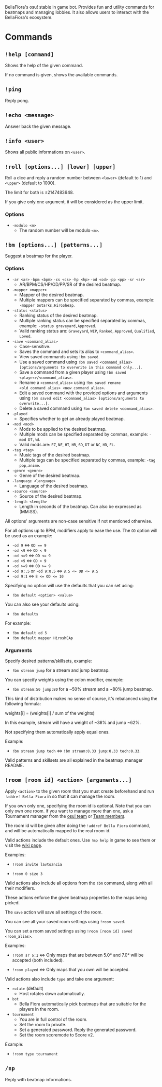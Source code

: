BellaFiora's osu! stable in game bot.
Provides fun and utility commands for beatmaps and managing lobbies.
It also allows users to interact with the BellaFiora's ecosystem.

# Commands

## `!help [command]`

Shows the help of the given command.

If no command is given, shows the available commands.

## `!ping`

Reply pong.

## `!echo <message>`

Answer back the given message.

## `!info <user>`

Shows all public informations on `<user>`.

## `!roll [options...] [lower] [upper]`

Roll a dice and reply a random number between `<lower>` (default to 1) and `<upper>` (default to 1000).

The limit for both is ±2147483648.

If you give only one argument, it will be considered as the upper limit.

### Options

- `-modulo <m>`
	- The random number will be modulo `<m>`.

## `!bm [options...] [patterns...]`

Suggest a beatmap for the player.

### Options

- `-ar <ar>` `-bpm <bpm>` `-cs <cs>` `-hp <hp>` `-od <od>` `-pp <pp>` `-sr <sr>`
	- AR/BPM/CS/HP/OD/PP/SR of the desired beatmap.
- `-mapper <mapper>`
	- Mapper of the desired beatmap.
	- Multiple mappers can be specified separated by commas, example: `-mapper Sotarks,HiroSheap`.
- `-status <status>`
	- Ranking status of the desired beatmap.
	- Multiple ranking status can be specified separated by commas, example: `-status graveyard,Approved`.
	- Valid ranking status are: `Graveyard`, `WIP`, `Ranked`, `Approved`, `Qualified`, `Loved`.
- `-save <command_alias>`
	- Case-sensitive.
	- Saves the command and sets its alias to `<command_alias>`.
	- View saved commands using `!bm saved`.
	- Use a saved command using `!bm saved <command_alias> [options/arguments to overwrite in this command only...]`.
	- Save a command from a given player using `!bm saved <player>/<command_alias>`.
	- Rename a `<command_alias>` using `!bm saved rename <old_command_alias> <new_command_alias>`.
	- Edit a saved command with the provided options and arguments using `!bm saved edit <command_alias> [options/arguments to overwrite...]`.
	- Delete a saved command using `!bm saved delete <command_alias>`.
- `-played`
	- Specifies whether to get an already played beatmap.
- `-mod <mod>`
	- Mods to be applied to the desired beatmap.
	- Multiple mods can be specified separated by commas, example: `-mod DT,hd`.
	- Valid mods are: `EZ`, `NF`, `HT`, `HR`, `SD`, `DT` or `NC`, `HD`, `FL`.
- `-tag <tag>`
	- Music tags of the desired beatmap.
	- Multiple tags can be specified separated by commas, example: `-tag pop,anime`.
- `-genre <genre>`
	- Genre of the desired beatmap.
- `-language <language>`
	- Language of the desired beatmap.
- `-source <source>`
	- Source of the desired beatmap.
- `-length <length>`
	- Length in seconds of the beatmap. Can also be expressed as (MM:SS).

All options' arguments are non-case sensitive if not mentioned otherwise.

For all options up to BPM, modifiers apply to ease the use. The `OD` option will be used as an example:

- `-od 9` <=> `OD == 9`
- `-od <9` <=> `OD < 9`
- `-od <=9` <=> `OD <= 9`
- `-od >9` <=> `OD > 9`
- `-od >=9` <=> `OD >= 9`
- `-od 9:.5` or `-od 9:0.5` <=> `8.5 <= OD <= 9.5`
- `-od 9:1` <=> `8 <= OD <= 10`

Specifying no option will use the defaults that you can set using:

- `!bm default <option> <value>`

You can also see your defaults using:

- `!bm defaults`

For example:

- `!bm default od 5`
- `!bm default mapper HiroshEAp`

### Arguments

Specify desired patterns/skillsets, example:

- `!bm stream jump` for a stream and jump beatmap.

You can specify weights using the colon modifier, example:

- `!bm stream:50 jump:80` for a ~50% stream and a ~80% jump beatmap.

This kind of distribution makes no sense of course, it's rebalanced using the following formula:

weights[i] = (weights[i] / sum of the weights)

In this example, stream will have a weight of ~38% and jump ~62%.

Not specifying them automatically apply equal ones.

Example:

- `!bm stream jump tech` <=> `!bm stream:0.33 jump:0.33 tech:0.33`.

Valid patterns and skillsets are all explained in the beatmap_manager README.

## `!room [room id] <action> [arguments...]`

Apply `<action>` to the given room that you must create beforehand and run `!addref Bella Fiora` in so that it can manage the room.

If you own only one, specifying the room id is optional. Note that you can only own one room. If you want to manage more than one, ask a Tournament manager from the [osu! team](https://osu.ppy.sh/wiki/en/People/osu%21_team) or [Team members](https://osu.ppy.sh/wiki/en/People/Global_Moderation_Team#team-members).

The room id will be given after doing the `!addref Bella Fiora` command, and will be automatically mapped to the real room id.

Valid actions include the default ones. Use `!mp help` in game to see them or visit the [wiki page](https://osu.ppy.sh/wiki/en/osu%21_tournament_client/osu%21tourney/Tournament_management_commands).

Examples:

- `!room invite lavtoancia`

- `!room 0 size 3`

Valid actions also include all options from the `!bm` command, along with all their modifiers.

These actions enforce the given beatmap properties to the maps being picked.

The `save` action will save all settings of the room.

You can see all your saved room settings using `!room saved`.

You can set a room saved settings using `!room [room id] saved <room_alias>`.

Examples:

- `!room sr 6:1` <=> Only maps that are between 5.0* and 7.0* will be accepted (both included).

- `!room played` <=> Only maps that you own will be accepted.

Valid actions also include `type` and take one argument:

- `rotate` (default)
	- Host rotates down automatically.
- `bot`
	- Bella Fiora automatically pick beatmaps that are suitable for the players in the room.
- `tournament`
	- You are in full control of the room.
	- Set the room to private.
	- Set a generated password. Reply the generated password.
	- Set the room scoremode to Score v2.

Example:

- `!room type tournament`

## `/np`

Reply with beatmap informations.